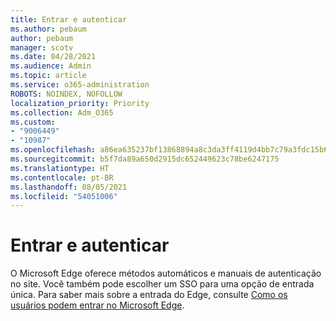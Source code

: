 ```yaml
---
title: Entrar e autenticar
ms.author: pebaum
author: pebaum
manager: scotv
ms.date: 04/28/2021
ms.audience: Admin
ms.topic: article
ms.service: o365-administration
ROBOTS: NOINDEX, NOFOLLOW
localization_priority: Priority
ms.collection: Adm_O365
ms.custom:
- "9006449"
- "10987"
ms.openlocfilehash: a86ea635237bf13868894a8c3da3ff4119d4bb7c79a3fdc15b606b89d8ae823f
ms.sourcegitcommit: b5f7da89a650d2915dc652449623c78be6247175
ms.translationtype: HT
ms.contentlocale: pt-BR
ms.lasthandoff: 08/05/2021
ms.locfileid: "54051006"
---
```

# <a name="sign-in-and-authentication"></a>Entrar e autenticar

O Microsoft Edge oferece métodos automáticos e manuais de autenticação no site. Você também pode escolher um SSO para uma opção de entrada única. Para saber mais sobre a entrada do Edge, consulte [Como os usuários podem entrar no Microsoft Edge](https://docs.microsoft.com/deployedge/microsoft-edge-security-identity#how-users-can-sign-into-microsoft-edge).  